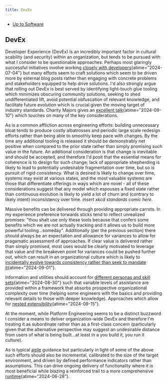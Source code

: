 ```yaml
---
title: DevEx
---
```


- [Up to Software](software)

## DevEx

Developer Experience (DevEx) is an incredibly important factor in cultural scability (and security) within an organization,
but tends to be pursued with what I consider to be questionable approaches. Perhaps most glaringly
successful initiatives involve working
[closely with developers](https://www.infoq.com/articles/virtual-panel-developer-experience-platform-engineering "Delivering Great Developer Experiences with Platform Engineering - InfoQ"){atime="2024-07-04"}
but many efforts seem to craft solutions which seem to be driven more by external blog posts rather
than engaging with concrete problems and stakeholders equipped to help drive solutions. I'd also
strongly argue that rolling out DevEx is best served by identifying light-touch glue tooling which
minimizes obscuring community solutions, seeking to shed undifferentiated lift, avoid potential obfuscation
of relevant knowledge, and facilitate future evolution which is crucial given the moving target of
industry standards. Charity Majors gives an
[excellent talk](https://www.infoq.com/presentations/platform-engineering-teams/?utm_source=email&utm_medium=devops&utm_campaign=newsletter&utm_content=02062024 "Perils, Pitfalls and Pratfalls of Platform Engineering - InfoQ"){atime="2024-09-10"}
which touches on many of the key considerations.

As is a common affliction across engineering efforts: building unnecessary bloat tends to produce
costly albatrosses and periodic large scale redesign efforts rather than being able to smoothly keep pace
with changes. By the time any additional tooling is released it should be demonstrably net positive when
compared to the prior state rather than simply promising such value in the future. An additional
consideration is that change is inevitable and should be accepted, and therefore I'd posit that the
essential means for coherence is to design for such change; lack of appropriate shepherding is likely
to lead to potentially undesirable fragmentation over time, but so is pursuit of rigid consistency.
What is desired is likely to change over time, systems may exist at various states, and the most
valuable systems are those that differentiate offerings in ways which are novel - all of these
considerations suggest that any model which espouses a fixed state rather than continuous
evolution is likely to yield a lot of churn and (contrary to likely intent) inconsistency over
time. _insert xkcd standards comic here_.

Massive benefits can be delivered through providing appropriate carrots. In my experience
preference torwards sticks tend to reflect unrealized promises: "thou shalt use only these
tools because that confers some benefits which we are not actually tracking and it allows us
to build more powerful tooling...someday". Additionally (per the previous section) there should
always be an expectation and allowance for variances to allow for pragamatic assessment of
approaches. If clear value is delivered rather than simply promised, most uses would be clearly
motivated to leverage that value and the breakeven point for variances could be pushed further
out, which can result in an organizational culture which is likely to
[incidentally evolve towards consistency rather than seek to mandate it](https://www.infoq.com/presentations/kafka-cloudflare/ "Tales of Kafka @Cloudflare: Lessons Learnt on the Way to 1 Trillion Messages - InfoQ"){atime="2024-09-01"}.

Information and utilities should account for
[different personas and skill sets](https://www.infoq.com/presentations/kubernetes-backstage/ "Demystifying Kubernetes Platforms with Backstage - InfoQ"){atime="2024-08-30"}
such that variable levels of assistance are provided within a framework that absorbs prospective
organizational complexity over time (helping some engineers with the basics and providing
relevant details to those with deeper knowledge). Approaches which allow for
[nested extensibility](https://www.infoq.com/presentations/backstage-plugin/ "https://www.infoq.com/presentations/backstage-plugin/?utm_source=email&utm_medium=architecture-design&utm_campaign=newsletter&utm_content=09102024"){atime="2024-09-15"}.

At the moment, while Platform Engineering seems to be a distinct buzzword I consider a means to
deliver organization-wide DevEx and therefore I'm treating it as subordinate rather than as a
first-class concern (particularly given that the alternative perspective may suggest an
undesirable distance from users of what is being built...at least in a you build it, you run it
culture).

As is typical [agile](agile) guidance but particularly in light of some of the above such efforts
should also be incremental, calibrated to the size of the target environment, and driven by
defined performance indicators rather than assumptions. This can drive ongoing delivery of
functionality where it is most beneficial while blazing a reinforced trail
to a more comprehensive
[runtime](https://www.infoq.com/articles/platform-runtime-engineering/ "Platform as a Runtime - the Next Step in Platform Engineering - InfoQ"){atime="2024-06-28"}.



